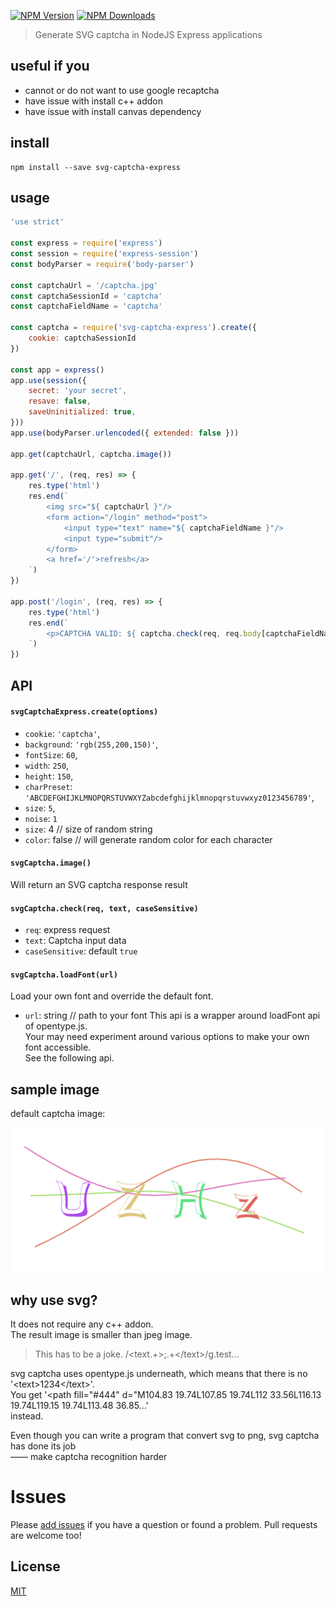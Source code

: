 [![NPM Version](https://img.shields.io/npm/v/svg-captcha-express.svg?style=flat-square)](https://www.npmjs.com/package/svg-captcha-express)
[![NPM Downloads](https://img.shields.io/npm/dm/svg-captcha-express.svg?style=flat-square)](https://www.npmjs.com/package/svg-captcha-express)

</div>

> Generate SVG captcha in NodeJS Express applications

## useful if you

- cannot or do not want to use google recaptcha
- have issue with install c++ addon
- have issue with install canvas dependency

## install
```
npm install --save svg-captcha-express
```

## usage
```Javascript
'use strict'

const express = require('express')
const session = require('express-session')
const bodyParser = require('body-parser')

const captchaUrl = '/captcha.jpg'
const captchaSessionId = 'captcha'
const captchaFieldName = 'captcha'

const captcha = require('svg-captcha-express').create({ 
    cookie: captchaSessionId
})

const app = express()
app.use(session({
    secret: 'your secret',
    resave: false,
    saveUninitialized: true,
}))
app.use(bodyParser.urlencoded({ extended: false }))

app.get(captchaUrl, captcha.image())

app.get('/', (req, res) => {
    res.type('html')
    res.end(`
        <img src="${ captchaUrl }"/>
        <form action="/login" method="post">
            <input type="text" name="${ captchaFieldName }"/>
            <input type="submit"/>
        </form>
        <a href='/'>refresh</a>
    `)
})

app.post('/login', (req, res) => {
    res.type('html')
    res.end(`
        <p>CAPTCHA VALID: ${ captcha.check(req, req.body[captchaFieldName]) }</p>
    `)
})
```

## API

#### `svgCaptchaExpress.create(options)`

* `cookie`: `'captcha'`,
* `background`: `'rgb(255,200,150)'`,
* `fontSize`: `60`,
* `width`: `250`,
* `height`: `150`,
* `charPreset`: `'ABCDEFGHIJKLMNOPQRSTUVWXYZabcdefghijklmnopqrstuvwxyz0123456789'`,
* `size`: `5`,
* `noise`: `1`
* `size`: 4 // size of random string  
* `color`: false // will generate random color for each character

#### `svgCaptcha.image()`
Will return an SVG captcha response result

#### `svgCaptcha.check(req, text, caseSensitive)`
* `req`: express request
* `text`: Captcha input data
* `caseSensitive`: default `true`

#### `svgCaptcha.loadFont(url)`
Load your own font and override the default font.
* `url`: string // path to your font
This api is a wrapper around loadFont api of opentype.js.  
Your may need experiment around various options to make your own font accessible.  
See the following api.

## sample image
default captcha image:

![image](media/example.png)

## why use svg?

It does not require any c++ addon.  
The result image is smaller than jpeg image.

> This has to be a joke. /\<text.+\>;.+\<\/text\>/g.test...

svg captcha uses opentype.js underneath, which means that there is no
'&lt;text&gt;1234&lt;/text&gt;'.  
You get
'&lt;path fill="#444" d="M104.83 19.74L107.85 19.74L112 33.56L116.13 19.74L119.15 19.74L113.48 36.85...'  
instead.  
  
Even though you can write a program that convert svg to png, svg captcha has done its job  
—— make captcha recognition harder

# Issues
Please [add issues](https://github.com/lazarofl/svg-captcha-express/issues) if you have a question or found a problem. Pull requests are welcome too!

## License
[MIT](LICENSE.md)
